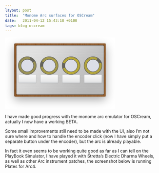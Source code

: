 ```yaml
---
layout: post
title:  "Monome Arc surfaces for OSCream"
date:   2011-04-12 15:43:18 +0100
tags: blog oscream
---
```

![OSCream 0.3 BETA, Arc4 running Plates](/assets/blog/oscream-0_3_BETA.png)

I have made good progress with the monome arc emulator for OSCream, actually I now have a working BETA.

Some small improvements still need to be made with the UI, also I’m not sure where and how to handle the encoder click (now I have simply put a separate button under the encoder), but the arc is already playable.

In fact it even seems to be working quite good as far as I can tell on the PlayBook Simulator, I have played it with Stretta’s Electric Dharma Wheels, as well as other Arc instrument patches, the screenshot below is running Plates for Arc4.